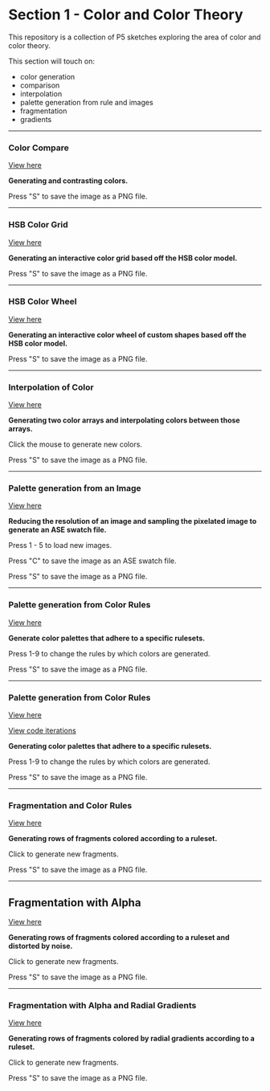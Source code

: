 # Section 1 - Color and Color Theory

This repository is a collection of P5 sketches exploring the area of color and color theory.

This section will touch on:

- color generation
- comparison
- interpolation
- palette generation from rule and images
- fragmentation
- gradients

---

### Color Compare

[View here](01_colorSquare/build/)

**Generating and contrasting colors.**

Press "S" to save the image as a PNG file.

---

### HSB Color Grid

[View here](02_colorGrid/build/)

**Generating an interactive color grid based off the HSB color model.**

Press "S" to save the image as a PNG file.

---

### HSB Color Wheel

[View here](03_segmentTriangles/build/)

**Generating an interactive color wheel of custom shapes based off the HSB color model.**

Press "S" to save the image as a PNG file.

---

### Interpolation of Color

[View here](04_lerpColors/build/)

**Generating two color arrays and interpolating colors between those arrays.**

Click the mouse to generate new colors.

Press "S" to save the image as a PNG file.

---

### Palette generation from an Image

[View here](05_imageProcessing/build/)

**Reducing the resolution of an image and sampling the pixelated image to generate an ASE swatch file.**

Press 1 - 5 to load new images.

Press "C" to save the image as an ASE swatch file.

Press "S" to save the image as a PNG file.

---

### Palette generation from Color Rules

[View here](06_generateColorPal/build/)

**Generate color palettes that adhere to a specific rulesets.**

Press 1-9 to change the rules by which colors are generated.

Press "S" to save the image as a PNG file.

---

### Palette generation from Color Rules

[View here](06_generateColorPal/build/)

[View code iterations](06_generateColorPal/)

**Generating color palettes that adhere to a specific rulesets.**

Press 1-9 to change the rules by which colors are generated.

Press "S" to save the image as a PNG file.

---

### Fragmentation and Color Rules

[View here](07_fragments/build/)

**Generating rows of fragments colored according to a ruleset.**

Click to generate new fragments.

Press "S" to save the image as a PNG file.

---

## Fragmentation with Alpha

[View here](08_alphaFragments/build/)

**Generating rows of fragments colored according to a ruleset and distorted by noise.**

Click to generate new fragments.

Press "S" to save the image as a PNG file.

---

### Fragmentation with Alpha and Radial Gradients

[View here](09_radialGradients/build/)

**Generating rows of fragments colored by radial gradients according to a ruleset.**

Click to generate new fragments.

Press "S" to save the image as a PNG file.
